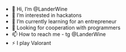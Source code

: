 - 👋 Hi, I’m @LanderWine
- 👀 I’m interested in hackatons
- 🌱 I’m currently learning for an entrepreneur
- 💞️ Looking for cooperation with programmers
- 📫 How to reach me - tg @LanderWine
- ⚡ I play Valorant

<!---
LanderWine/LanderWine is a ✨ special ✨ repository because its `README.md` (this file) appears on your GitHub profile.
You can click the Preview link to take a look at your changes.
--->
